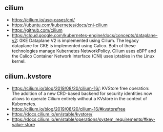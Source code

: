 ## cilium

- https://cilium.io/use-cases/cni/
- https://ubuntu.com/kubernetes/docs/cni-cilium
- https://github.com/cilium
- https://cloud.google.com/kubernetes-engine/docs/concepts/dataplane-v2: GKE Dataplane V2 is implemented using Cilium. The legacy dataplane for GKE is implemented using Calico. Both of these technologies manage Kubernetes NetworkPolicy. Cilium uses eBPF and the Calico Container Network Interface (CNI) uses iptables in the Linux kernel.

## cilium..kvstore

- https://cilium.io/blog/2019/08/20/cilium-16/: KVStore free operation: The addition of a new CRD-based backend for security identities now allows to operate Cilium entirely without a KVstore in the context of Kubernetes.
- https://cilium.io/blog/2019/08/20/cilium-16/#kvstorefree
- https://docs.cilium.io/en/stable/kvstore/
- https://docs.cilium.io/en/stable/operations/system_requirements/#key-value-store
